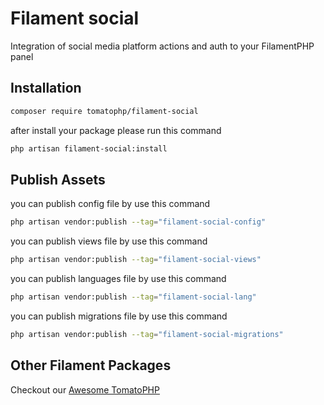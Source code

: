 # Filament social

Integration of social media platform actions and auth to your FilamentPHP panel

## Installation

```bash
composer require tomatophp/filament-social
```
after install your package please run this command

```bash
php artisan filament-social:install
```

## Publish Assets

you can publish config file by use this command

```bash
php artisan vendor:publish --tag="filament-social-config"
```

you can publish views file by use this command

```bash
php artisan vendor:publish --tag="filament-social-views"
```

you can publish languages file by use this command

```bash
php artisan vendor:publish --tag="filament-social-lang"
```

you can publish migrations file by use this command

```bash
php artisan vendor:publish --tag="filament-social-migrations"
```

## Other Filament Packages

Checkout our [Awesome TomatoPHP](https://github.com/tomatophp/awesome)
